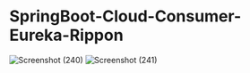 # SpringBoot-Cloud-Consumer-Eureka-Rippon

![Screenshot (240)](https://github.com/KamalakannanKKK/SpringBoot-Cloud-Consumer-Eureka-Rippon/assets/109393676/f7674d7a-424d-4441-ba1c-074fccb99909)
![Screenshot (241)](https://github.com/KamalakannanKKK/SpringBoot-Cloud-Consumer-Eureka-Rippon/assets/109393676/85c98edd-6703-46f6-b3d7-d7a447dc56f3)
